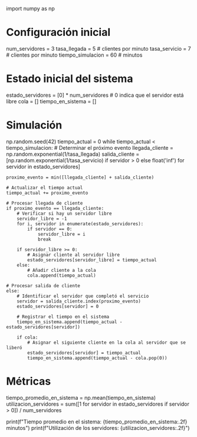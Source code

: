 import numpy as np

# Configuración inicial
num_servidores = 3
tasa_llegada = 5  # clientes por minuto
tasa_servicio = 7  # clientes por minuto
tiempo_simulacion = 60  # minutos

# Estado inicial del sistema
estado_servidores = [0] * num_servidores  # 0 indica que el servidor está libre
cola = []
tiempo_en_sistema = []

# Simulación
np.random.seed(42)
tiempo_actual = 0
while tiempo_actual < tiempo_simulacion:
    # Determinar el próximo evento
    llegada_cliente = np.random.exponential(1/tasa_llegada)
    salida_cliente = [np.random.exponential(1/tasa_servicio) if servidor > 0 else float('inf') for servidor in estado_servidores]
    
    proximo_evento = min([llegada_cliente] + salida_cliente)
    
    # Actualizar el tiempo actual
    tiempo_actual += proximo_evento
    
    # Procesar llegada de cliente
    if proximo_evento == llegada_cliente:
        # Verificar si hay un servidor libre
        servidor_libre = -1
        for i, servidor in enumerate(estado_servidores):
            if servidor == 0:
                servidor_libre = i
                break
        
        if servidor_libre >= 0:
            # Asignar cliente al servidor libre
            estado_servidores[servidor_libre] = tiempo_actual
        else:
            # Añadir cliente a la cola
            cola.append(tiempo_actual)
    
    # Procesar salida de cliente
    else:
        # Identificar el servidor que completó el servicio
        servidor = salida_cliente.index(proximo_evento)
        estado_servidores[servidor] = 0
        
        # Registrar el tiempo en el sistema
        tiempo_en_sistema.append(tiempo_actual - estado_servidores[servidor])
        
        if cola:
            # Asignar el siguiente cliente en la cola al servidor que se liberó
            estado_servidores[servidor] = tiempo_actual
            tiempo_en_sistema.append(tiempo_actual - cola.pop(0))

# Métricas
tiempo_promedio_en_sistema = np.mean(tiempo_en_sistema)
utilizacion_servidores = sum([1 for servidor in estado_servidores if servidor > 0]) / num_servidores

print(f"Tiempo promedio en el sistema: {tiempo_promedio_en_sistema:.2f} minutos")
print(f"Utilización de los servidores: {utilizacion_servidores:.2f}")